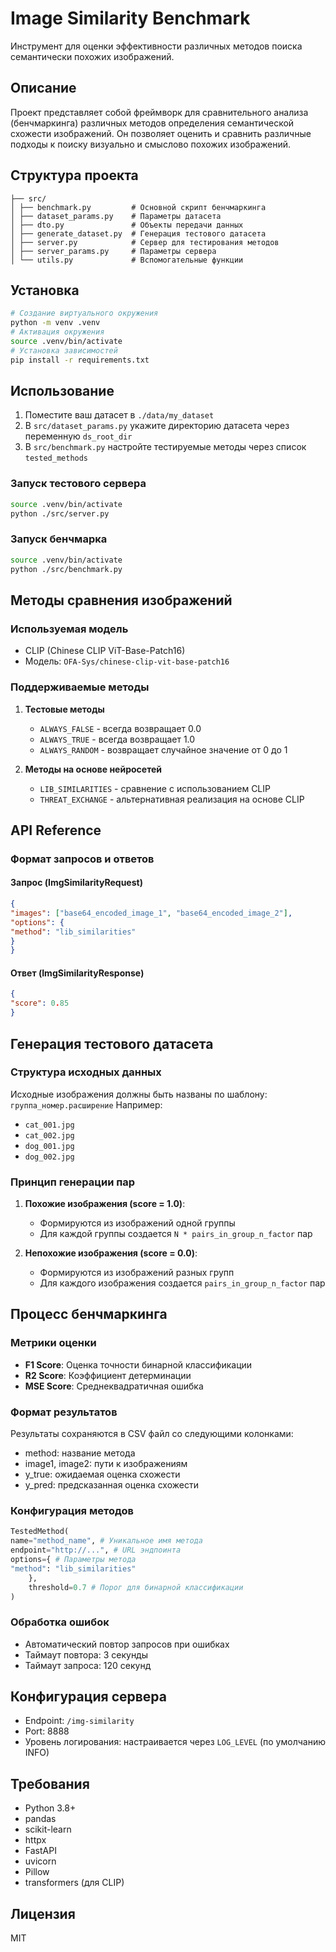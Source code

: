 # Image Similarity Benchmark

Инструмент для оценки эффективности различных методов поиска семантически похожих изображений.

## Описание

Проект представляет собой фреймворк для сравнительного анализа (бенчмаркинга) различных методов определения семантической схожести изображений. Он позволяет оценить и сравнить различные подходы к поиску визуально и смыслово похожих изображений.



## Структура проекта

```
├── src/
│ ├── benchmark.py         # Основной скрипт бенчмаркинга
│ ├── dataset_params.py    # Параметры датасета
│ ├── dto.py               # Объекты передачи данных
│ ├── generate_dataset.py  # Генерация тестового датасета
│ ├── server.py            # Сервер для тестирования методов
│ ├── server_params.py     # Параметры сервера
│ └── utils.py             # Вспомогательные функции
```

## Установка

```bash
# Создание виртуального окружения
python -m venv .venv
# Активация окружения
source .venv/bin/activate
# Установка зависимостей
pip install -r requirements.txt
```

## Использование

1. Поместите ваш датасет в `./data/my_dataset`
2. В `src/dataset_params.py` укажите директорию датасета через переменную `ds_root_dir`
3. В `src/benchmark.py` настройте тестируемые методы через список `tested_methods`

### Запуск тестового сервера


```bash
source .venv/bin/activate
python ./src/server.py
```

### Запуск бенчмарка

```bash
source .venv/bin/activate
python ./src/benchmark.py
```

## Методы сравнения изображений

### Используемая модель
- CLIP (Chinese CLIP ViT-Base-Patch16)
- Модель: `OFA-Sys/chinese-clip-vit-base-patch16`

### Поддерживаемые методы
1. **Тестовые методы**
   - `ALWAYS_FALSE` - всегда возвращает 0.0
   - `ALWAYS_TRUE` - всегда возвращает 1.0
   - `ALWAYS_RANDOM` - возвращает случайное значение от 0 до 1

2. **Методы на основе нейросетей**
   - `LIB_SIMILARITIES` - сравнение с использованием CLIP
   - `THREAT_EXCHANGE` - альтернативная реализация на основе CLIP

## API Reference

### Формат запросов и ответов

#### Запрос (ImgSimilarityRequest)

```json
{
"images": ["base64_encoded_image_1", "base64_encoded_image_2"],
"options": {
"method": "lib_similarities"
}
}
```


#### Ответ (ImgSimilarityResponse)


```json
{
"score": 0.85
}
```

## Генерация тестового датасета

### Структура исходных данных
Исходные изображения должны быть названы по шаблону: `группа_номер.расширение`
Например:
- `cat_001.jpg`
- `cat_002.jpg`
- `dog_001.jpg`
- `dog_002.jpg`

### Принцип генерации пар
1. **Похожие изображения (score = 1.0)**:
   - Формируются из изображений одной группы
   - Для каждой группы создается `N * pairs_in_group_n_factor` пар

2. **Непохожие изображения (score = 0.0)**:
   - Формируются из изображений разных групп
   - Для каждого изображения создается `pairs_in_group_n_factor` пар

## Процесс бенчмаркинга

### Метрики оценки
- **F1 Score**: Оценка точности бинарной классификации
- **R2 Score**: Коэффициент детерминации
- **MSE Score**: Среднеквадратичная ошибка

### Формат результатов
Результаты сохраняются в CSV файл со следующими колонками:
- method: название метода
- image1, image2: пути к изображениям
- y_true: ожидаемая оценка схожести
- y_pred: предсказанная оценка схожести

### Конфигурация методов


```python
TestedMethod(
name="method_name", # Уникальное имя метода
endpoint="http://...", # URL эндпоинта
options={ # Параметры метода
"method": "lib_similarities"
    },
    threshold=0.7 # Порог для бинарной классификации
)
```

### Обработка ошибок
- Автоматический повтор запросов при ошибках
- Таймаут повтора: 3 секунды
- Таймаут запроса: 120 секунд

## Конфигурация сервера
- Endpoint: `/img-similarity`
- Port: 8888
- Уровень логирования: настраивается через `LOG_LEVEL` (по умолчанию INFO)

## Требования
- Python 3.8+
- pandas
- scikit-learn
- httpx
- FastAPI
- uvicorn
- Pillow
- transformers (для CLIP)

## Лицензия
MIT
